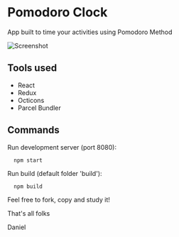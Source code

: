 # Pomodoro Clock

App built to time your activities using Pomodoro Method

![Screenshot](https://github.com/zyzmoz/pomodoro/blob/master/misc/screenshot.png?raw=true)

## Tools used
- React
- Redux
- Octicons
- Parcel Bundler

## Commands

Run development server (port 8080):
```
  npm start
```

Run build (default folder 'build'):
```
  npm build
```

Feel free to fork, copy and study it!

That's all folks

Daniel



